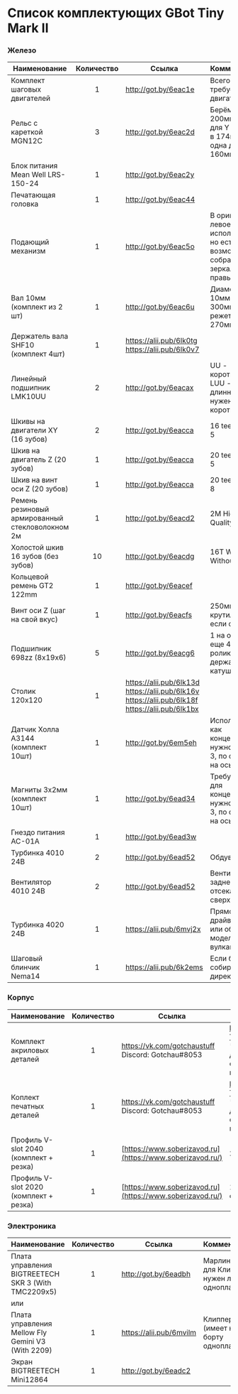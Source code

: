 # Список комплектующих GBot Tiny Mark II

### Железо

| Наименование                                    | Количество | Ссылка                                                       | Комментарий                                                  |
| ----------------------------------------------- | :--------: | ------------------------------------------------------------ | ------------------------------------------------------------ |
| Комплект шаговых двигателей                     |     1      | http://got.by/6eac1e                                         | Всего требуется 4 двигателя                                  |
| Рельс с кареткой MGN12C                         |     3      | http://got.by/6eac2d                                         | Берём 200мм; Две для Y режутся в 174мм, одна для X 160мм     |
| Блок питания Mean Well LRS-150-24               |     1      | http://got.by/6eac2y                                         |                                                              |
| Печатающая головка                              |     1      | http://got.by/6eac44                                         |                                                              |
| Подающий механизм                               |     1      | http://got.by/6eac5o                                         | В оригинале левое исполнение, но есть возможность собрать зеркально (с правым) |
| Вал 10мм (комплект из 2 шт)                     |     1      | http://got.by/6eac6u                                         | Диаметр 10мм длина 300мм, режется в 270мм                    |
| Держатель вала SHF10 (комплект 4шт)             |     1      | https://alii.pub/6lk0tg<br />https://alii.pub/6lk0v7         |                                                              |
| Линейный подшипник LMK10UU                      |     2      | http://got.by/6eacax                                         | UU - короткий, LUU - длинный; нам нужен короткий             |
| Шкивы на двигатели XY (16 зубов)                |     2      | http://got.by/6eacca                                         | 16 teeth bore 5                                              |
| Шкив на двигатель Z (20 зубов)                  |     1      | http://got.by/6eacca                                         | 20 teeth bore 5                                              |
| Шкив на винт оси Z (20 зубов)                   |     1      | http://got.by/6eacca                                         | 20 teeth bore 8                                              |
| Ремень резиновый армированный стекловолокном 2м |     1      | http://got.by/6eacd2                                         | 2M High Quality 6mm                                          |
| Холостой шкив 16 зубов (без зубов)              |     10     | http://got.by/6eacdg                                         | 16T W6 B3 Without T                                          |
| Кольцевой ремень GT2 122mm                      |     1      | http://got.by/6eacef                                         |                                                              |
| Винт оси Z (шаг на свой вкус)                   |     1      | http://got.by/6eacfs                                         | 250мм без крутилки, 300 если с ней                           |
| Подшипник 698zz (8x19x6)                        |     5      | http://got.by/6eacg6                                         | 1 на ось Z, еще 4 на ролики держателя катушки                |
| Столик 120х120                                  |     1      | https://alii.pub/6lk13d<br />https://alii.pub/6lk16v<br />https://alii.pub/6lk18f<br />https://alii.pub/6lk1bx |                                                              |
| Датчик Холла A3144 (комплект 10шт)              |     1      | http://got.by/6em5eh                                         | Используются как концевики; нужно только 3, по одному на ось |
| Магниты 3x2мм (комплект 10шт)                   |     1      | http://got.by/6ead34                                         | Требуются для концевиков; нужно только 3, по одному на ось   |
| Гнездо питания AC-01A                           |     1      | http://got.by/6ead3w                                         |                                                              |
| Турбинка 4010 24В                               |     2      | http://got.by/6ead52                                         | Обдув модели                                                 |
| Вентилятор 4010 24В                             |     2      | http://got.by/6ead52                                         | Вентиляция заднего отсека (стоят сверху)                     |
| Турбинка 4020 24В                               |     1      | https://alii.pub/6mvj2x                                      | Прямой обдув драйверов или обдув модели на вулкане           |
| Шаговый блинчик Nema14                          |     1      | https://alii.pub/6k2ems                                      | Если будете собирать на директе                              |



### Корпус

| Наименование                           | Количество | Ссылка                                                    | Комментарий                                                  |
| -------------------------------------- | :--------: | --------------------------------------------------------- | ------------------------------------------------------------ |
| Комплект акриловых деталей             |     1      | https://vk.com/gotchaustuff<br />Discord: Gotchau#8053    | https://github.com/gotchau/GBot-Tiny-Mark-II/tree/main/CAD/DXF<br />* В папке могут быть не все детали, на всякий случай сверяйтесь с актуальной версией STEP сборки |
| Коплект печатных деталей               |     1      | https://vk.com/gotchaustuff<br />Discord: Gotchau#8053    | https://github.com/gotchau/GBot-Tiny-Mark-II/tree/main/CAD/STL<br />* В папке могут быть не все детали, на всякий случай сверяйтесь с актуальной версией STEP сборки |
| Профиль V-slot 2040 (комплект + резка) |     1      | [https://www.soberizavod.ru](https://www.soberizavod.ru/) | 270мм х4                                                     |
| Профиль V-slot 2020 (комплект + резка) |     1      | [https://www.soberizavod.ru](https://www.soberizavod.ru/) | 155мм х1; опционален, можно собрать без него                 |



### Электроника

| Наименование                                         | Количество | Ссылка                  | Комментарий                                        |
| :--------------------------------------------------- | :--------: | ----------------------- | -------------------------------------------------- |
| Плата управления BIGTREETECH  SKR 3 (With TMC2209x5) |     1      | http://got.by/6eadbh    | Марлин; <br />для Клиппера нужен любой одноплатник |
| или                                                  |            |                         |                                                    |
| Плата управления Mellow Fly Gemini V3 (With 2209)    |     1      | https://alii.pub/6mvilm | Клиппер (имеет на борту одноплатник)               |
| Экран BIGTREETECH  Mini12864                         |     1      | http://got.by/6eadc2    |                                                    |

